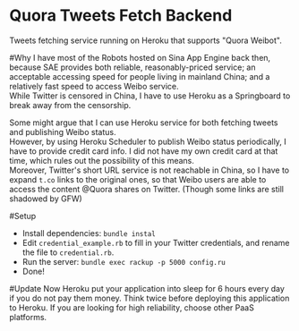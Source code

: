 Quora Tweets Fetch Backend
================
Tweets fetching service running on Heroku that supports "Quora Weibot".

#Why
I have most of the Robots hosted on Sina App Engine back then, because SAE provides both reliable, reasonably-priced service; an acceptable accessing speed for people living in mainland China; and a relatively fast speed to access Weibo service.  
While Twitter is censored in China, I have to use Heroku as a Springboard to break away from the censorship.

Some might argue that I can use Heroku service for both fetching tweets and publishing Weibo status.  
However, by using Heroku Scheduler to publish Weibo status periodically, I have to provide credit card info. I did not have my own credit card at that time, which rules out the possibility of this means.  
Moreover, Twitter's short URL service is not reachable in China, so I have to expand `t.co` links to the original ones, so that Weibo users are able to access the content @Quora shares on Twitter. (Though some links are still shadowed by GFW)

#Setup
- Install dependencies: `bundle instal`
- Edit `credential_example.rb` to fill in your Twitter credentials, and rename the file to `credential.rb`.
- Run the server: `bundle exec rackup -p 5000 config.ru`
- Done!

#Update
Now Heroku put your application into sleep for 6 hours every day if you do not pay them money. Think twice before deploying this application to Heroku. If you are looking for high reliability, choose other PaaS platforms.
